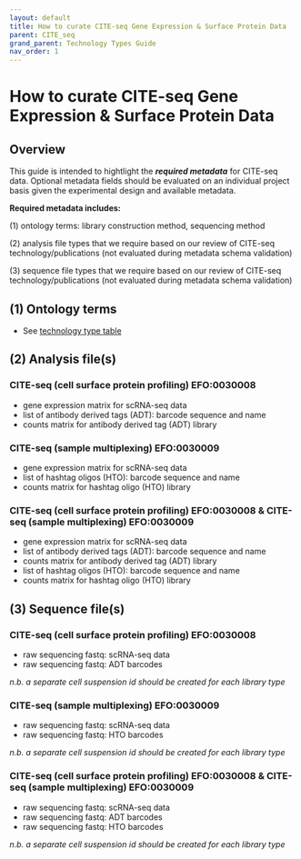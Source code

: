 ```yaml
---
layout: default
title: How to curate CITE-seq Gene Expression & Surface Protein Data
parent: CITE_seq
grand_parent: Technology Types Guide
nav_order: 1
---
```


# How to curate CITE-seq Gene Expression & Surface Protein Data

## Overview

This guide is intended to hightlight the ***required metadata*** for CITE-seq data. Optional metadata fields should be evaluated on an individual
project basis given the experimental design and available metadata.

**Required metadata includes:**

(1) ontology terms: library construction method, sequencing method

(2) analysis file types that we require based on our review of CITE-seq technology/publications (not evaluated during metadata schema validation)

(3) sequence file types that we require based on our review of CITE-seq technology/publications (not evaluated during metadata schema validation)

## (1) Ontology terms

- See [technology type table](https://github.com/ebi-ait/hca-ebi-wrangler-central/blob/documentation_add_tech_type_table/technology_type_table.md)

## (2) Analysis file(s)

### CITE-seq (cell surface protein profiling) EFO:0030008 ###

- gene expression matrix for scRNA-seq data
- list of antibody derived tags (ADT): barcode sequence and name
- counts matrix for antibody derived tag (ADT) library

### CITE-seq (sample multiplexing) EFO:0030009 ###

- gene expression matrix for scRNA-seq data
- list of hashtag oligos (HTO): barcode sequence and name
- counts matrix for hashtag oligo (HTO) library

### CITE-seq (cell surface protein profiling) EFO:0030008 & CITE-seq (sample multiplexing) EFO:0030009 ###

- gene expression matrix for scRNA-seq data
- list of antibody derived tags (ADT): barcode sequence and name
- counts matrix for antibody derived tag (ADT) library
- list of hashtag oligos (HTO): barcode sequence and name
- counts matrix for hashtag oligo (HTO) library

## (3) Sequence file(s)

### CITE-seq (cell surface protein profiling) EFO:0030008 ###

- raw sequencing fastq: scRNA-seq data
- raw sequencing fastq: ADT barcodes

*n.b. a separate cell suspension id should be created for each library type*

### CITE-seq (sample multiplexing) EFO:0030009 ###

- raw sequencing fastq: scRNA-seq data
- raw sequencing fastq: HTO barcodes

*n.b. a separate cell suspension id should be created for each library type*

### CITE-seq (cell surface protein profiling) EFO:0030008 & CITE-seq (sample multiplexing) EFO:0030009 ###

- raw sequencing fastq: scRNA-seq data
- raw sequencing fastq: ADT barcodes
- raw sequencing fastq: HTO barcodes

*n.b. a separate cell suspension id should be created for each library type*
